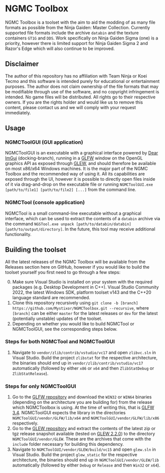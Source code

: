 # NGMC Toolbox

NGMC Toolbox is a toolset with the aim to aid the modding of as many file formats as possible from the Ninja Gaiden: Master Collection. Currently supported file formats include the archive `databin` and the texture containers `GT1G` and `DDS`. Work specifically on Ninja Gaiden Sigma (one) is a priority, however there is limited support for Ninja Gaiden Sigma 2 and Razor's Edge which will also continue to be improved.

## Disclaimer

The author of this repository has no affiliation with Team Ninja or Koei Tecmo and this software is intended purely for educational or entertainment purposes. The author does not claim ownership of the file formats that may be modifiable through use of the software, and no copyright infringement is intended. No game files will be distributed. All rights go to their respective owners. If you are the rights holder and would like us to remove this content, please contact us and we will comply with your request immediately.

## Usage

### NGMCToolGUI (GUI application)

NGMCToolGUI is an executable with a graphical interface powered by [Dear ImGui](https://github.com/ocornut/imgui/tree/docking) (docking-branch), running in a [GLFW](https://github.com/glfw/glfw) window on the OpenGL graphics API as exposed through [GLEW](https://github.com/nigels-com/glew), and should therefore be available on most x86/x64 Windows machines. It is the major part of the NGMC Toolbox and the recommended way of using it. All its capabilities are exposed through the UI, however it is possible to directly open files inside of it via drag-and-drop on the executable file or running `NGMCToolGUI.exe [path/to/file1] [path/to/file2] [...]` from the command line.

### NGMCTool (console application)

NGMCTool is a small command-line executable without a graphical interface, which can be used to extract the contents of a `databin` archive via the command `NGSTool.exe unpack [path/to/databin/databin] [path/to/output/directory]`. In the future, this tool may receive additional functionality.

## Building the toolset

All the latest releases of the NGMC Toolbox will be available from the Releases section here on GitHub, however if you would like to build the toolset yourself you first need to go through a few steps:

0. Make sure Visual Studio is installed on your system with the required packages (e.g. Desktop Development in C++). Visual Studio Community 2022, the latest Windows SDK, platform toolset v143 and the C++20 language standard are recommended.
1. Clone this repository recursively using `git clone -b [branch] https://github.com/Mystixor/NGMCToolbox.git --recursive`, where `[branch]` can be either `master` for the latest releases or `dev` for the latest (potentially unstable) updates of the toolset.
2. Depending on whether you would like to build NGMCTool or NGMCToolGUI, see the corresponding steps below.

### Steps for both NGMCTool and NGMCToolGUI

1. Navigate to `vendor/zlib/contrib/vstudio/vc17` and open `zlibvc.sln` in Visual Studio. Build the project `zlibstat` for the respective architecture, the binaries should end up in `vendor/zlib/contrib/vstudio/vc17` automatically (followed by either `x86` or `x64` and then `ZlibStatDebug` or `ZlibStatRelease`).

### Steps for only NGMCToolGUI

1. Go to the [GLFW repository](https://github.com/glfw/glfw) and download the `WIN32` or `WIN64` binaries (depending on the architecture you are building for) from the release which NGMCToolbox is using. At the time of writing this, that is [GLFW 3.4](https://github.com/glfw/glfw/releases/tag/3.4). NGMCToolGUI expects the library in the directories `NGMCToolGUI/vendor/GLFW/lib/x64` and `NGMCToolGUI/vendor/GLFW/lib/x86` respectively.
2. Go to the [GLEW repository](https://github.com/nigels-com/glew) and extract the contents of the latest zip or tgz release snapshot available (tested on [GLEW 2.2.0](https://github.com/nigels-com/glew/releases/tag/glew-2.2.0)) to the directory `NGMCToolGUI/vendor/GLEW`. These are the archives that come with the `include` folder necessary for building this dependency.
3. Navigate to `NGMCToolGUI/vendor/GLEW/build/vc15` and open `glew.sln` in Visual Studio. Build the project `glew_static` for the respective architecture, the binaries should end up in `NGMCToolGUI/vendor/GLEW/lib` automatically (followed by either `Debug` or `Release` and then `Win32` or `x64`).
